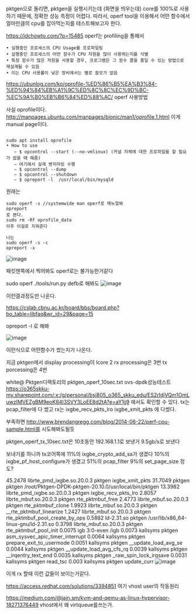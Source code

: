 pktgen으로 돌리면, pktgen을 실행시키는데 (화면을 띄우는데) 
core를 100%로 사용하기 때문에, 정확한 성능 측정이 어렵다.
따라서, operf tool을 이용해서 어떤 함수에서 얼마만큼의 cpu를 잡아먹는지를 테스트해보고자 한다.

<https://idchowto.com/?p=15485>
operf는 profiling을 통해서 
```
• 실행중인 프로세스의 CPU Usage를 프로파일링
• 실행중인 프로세스의 어떤 함수가 CPU 자원을 많이 사용하는지를 식별
• 특정 함수가 많은 자원을 사용할 경우, 프로그램은 그 함수 콜을 줄일 수 있는 방법으로 재설계될 수 있음
• 이는 CPU 사용률이 낮은 장비에서는 별로 쓸모가 없음
```
<https://ubunlog.com/ko/oprofile-%ED%86%B5%EA%B3%84-%ED%94%84%EB%A1%9C%ED%8C%8C%EC%9D%BC-%EC%9A%B0%EB%B6%84%ED%88%AC/>
operf 사용방법 

사실 oprofile이다.
<http://manpages.ubuntu.com/manpages/bionic/man1/oprofile.1.html>
이게 manual page이다. 

```

sudo apt install oprofile 
• How to use
   – $ opcontrol --start (--no-vmlinux) (커널 자체에 대한 프로파일을 할 필요가 없을 때 해줌)
   – 여기에서 실제 벤치마킹 수행
   – $ opcontrol --dump
   – $ opcontrol --shutdown
   – $ opreport -l  /usr/local/bin/mysqld
```

원래는
```
sudo operf -s //systemwide man operf로 매뉴얼봐
opreport 
로 본다.
sudo rm -Rf oprofile_data
이후 이걸로 지워준다

나는
sudo operf -s -c 
opreport -x 
```

![image](https://user-images.githubusercontent.com/47310668/115147702-426ede00-a097-11eb-9af4-839abc772027.png)

패킷젠쪽에서 찍어봐도 operf로는 불가능한거같다


sudo operf ./tools/run.py defb로 해봐도 
![image](https://user-images.githubusercontent.com/47310668/115147773-9b3e7680-a097-11eb-9391-4a72ec20c9aa.png)

이런결과정도만 나온다.

https://cslab.cbnu.ac.kr/board/bbs/board.php?bo_table=libfaq&wr_id=29&page=15

opreport -l 로 해봐

![image](https://user-images.githubusercontent.com/47310668/115147873-0be59300-a098-11eb-8b99-885b56e5635b.png)

이런식으로 어떤함수가 썼는지가 나온다.


지금 pktgen에서 display processing이 lcore 2
rx processing은 3번
tx porcessing은 4번

white@ Pktgen디렉토리의 pktgen_operf_10sec.txt
ovs-dpdk성능테스트 <https://o365skku-my.sharepoint.com/:x:/g/personal/bsj805_o365_skku_edu/ES2rIdjVQm1OmLuwzIMVEZgBM9eoK84I3SVY3LoEE8d2tA?e=aY1jj9>
에서도 확인할 수 있다.
tx는 pcap_filter에 다 썼고
rx는 ixgbe_recv_pkts_lro
ixgbe_xmit_pkts 에 다썼다.




부족하면 http://www.brendangregg.com/blog/2014-06-22/perf-cpu-sample.html를 시도해봐도될듯

pktgen_operf_tx_10sec.txt은 10초동안 192.168.1.1로 보낸거
9.5gb/s로 보낸다

보내기를 하니까 tx코어쪽에 11%의 ixgbe_crypto_add_sa가 생겼다
10%의 ixgbe_pf_host_configure가 생겼고
51%의 pcap_filter
9%의 set_page_size
정도?




45.2478		librte_pmd_ixgbe.so.20.0.3	pktgen	ixgbe_xmit_pkts
31.7049		pktgen	pktgen	/root/Pktgen-DPDK-pktgen-20.10.0/usr/local/bin/pktgen
13.3982		librte_pmd_ixgbe.so.20.0.3	pktgen	ixgbe_recv_pkts_lro
2.8057	librte_mbuf.so.20.0.3	pktgen	rte_pktmbuf_free
2.4773		librte_mbuf.so.20.0.3	pktgen	rte_pktmbuf_clone
1.9923		librte_mbuf.so.20.0.3	pktgen	__rte_pktmbuf_linearize
1.2427		librte_mbuf.so.20.0.3	pktgen	rte_pktmbuf_pool_create_by_ops
0.5882		ld-2.31.so	pktgen	/usr/lib/x86_64-linux-gnu/ld-2.31.so
0.3798		librte_mbuf.so.20.0.3	pktgen	rte_pktmbuf_pool_init
0.0075		igb	3:0-even	/igb
0.0073		kallsyms	pktgen	asm_sysvec_apic_timer_interrupt
0.0064	kallsyms	pktgen	prepare_exit_to_usermode
0.0051		kallsyms	pktgen	__update_load_avg_se
0.0044		kallsyms	pktgen	__update_load_avg_cfs_rq
0.0039		kallsyms	pktgen	__irqentry_text_end
0.0035		kallsyms	pktgen	_raw_spin_lock_irqsave
0.0031		kallsyms	pktgen	read_tsc
0.003		kallsyms	pktgen	update_curr
![image](https://user-images.githubusercontent.com/47310668/116279384-6ed6d880-a7c2-11eb-9a4d-a24a2ca16aa8.png)

이게 rx 할때 이런 값들이 보이는거같다.

<https://access.redhat.com/solutions/3394851> 여기
vhost user의 작동원리

https://medium.com/@jain.sm/kvm-and-qemu-as-linux-hypervisor-18271376449
vhost에서 왜 virtqueue를쓰는가.
